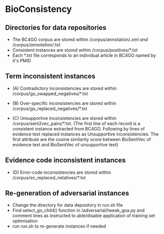# BioConsistency

## Directories for data repositories
- The BC4GO corpus are stored within /corpus/annotation/*.xml and /corpus/annotation/*.txt
- Consistent instances are stored within /corpus/positives/*.txt
- Each *.txt file corresponds to an individual article in BC4GO named by it's PMID

## Term inconsistent instances
- (A) Contradictory inconsistencies are stored within /corpus/go_swapped_negatives/*.txt

- (B) Over-specific inconsistencies are stored within /corpus/go_replaced_negatives/*.txt

- (C) Unsupportive inconsistencies are stored within /corpus/sent2vec_pairs/*.txt. (The first line of each record is a consistent instance extracted from BC4GO. Following by lines of evidence text replaced instances as Unsupportive   inconsistencies. The first attribute are the cosine similarity score between BioSentVec of evidence text and BioSentVec of unsupportive text)

## Evidence code inconsistent instances
- (D) Error-code inconsistencies are stored within /corpus/ec_replaced_netatives/*.txt

## Re-generation of adversarial instances
- Change the directory for data depository in run.sh file
- Find select_go_child() function in /adversarial/tweak_goa.py and comment lines as instructed to able/disable application of training set optimisation
- run run.sh to re-generate instances if needed
